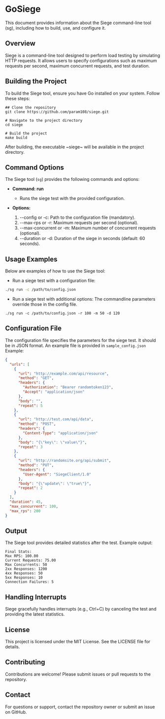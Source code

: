 # GoSiege
This document provides information about the Siege command-line tool (sg), including how to build, use, and configure it.

## Overview
Siege is a command-line tool designed to perform load testing by simulating HTTP requests. It allows users to specify configurations such as maximum requests per second, maximum concurrent requests, and test duration.

## Building the Project
To build the Siege tool, ensure you have Go installed on your system. Follow these steps:

```
## Clone the repository
git clone https://github.com/param108/siege.git

# Navigate to the project directory
cd siege

# Build the project
make build
```

After building, the executable ~siege~ will be available in the project directory.

## Command Options
The Siege tool (`sg`) provides the following commands and options:

+ **Command: run**
  - Runs the siege test with the provided configuration.

+ **Options:**
  1. --config or -c: Path to the configuration file (mandatory).
  2. --max-rps or -r: Maximum requests per second (optional).
  3. --max-concurrent or -m: Maximum number of concurrent requests (optional).
  4. --duration or -d: Duration of the siege in seconds (default: 60 seconds).

## Usage Examples
Below are examples of how to use the Siege tool:

+ Run a siege test with a configuration file:
``` bash
./sg run -c /path/to/config.json
```

+ Run a siege test with additional options:
The commandline parameters override those in the config file.
```
./sg run -c /path/to/config.json -r 100 -m 50 -d 120
```

## Configuration File
The configuration file specifies the parameters for the siege test. It should be in JSON format. An example file is provided in `sample_config.json` Example:

```json
{
  "urls": [
    {
      "url": "http://example.com/api/resource",
      "method": "GET",
      "headers": {
        "Authorization": "Bearer randomtoken123",
        "Accept": "application/json"
      },
      "body": "",
      "repeat": 5
    },
    {
      "url": "http://test.com/api/data",
      "method": "POST",
      "headers": {
        "Content-Type": "application/json"
      },
      "body": "{\"key\": \"value\"}",
      "repeat": 3
    },
    {
      "url": "http://randomsite.org/api/submit",
      "method": "PUT",
      "headers": {
        "User-Agent": "SiegeClient/1.0"
      },
      "body": "{\"update\": \"true\"}",
      "repeat": 2
    }
  ],
  "duration": 45,
  "max_concurrent": 100,
  "max_rps": 200
}
```

## Output
The Siege tool provides detailed statistics after the test. Example output:

```
Final Stats:
Max RPS: 100.00
Current Requests: 75.00
Max Concurrents: 50
2xx Responses: 1200
4xx Responses: 50
5xx Responses: 10
Connection Failures: 5
```

## Handling Interrupts
Siege gracefully handles interrupts (e.g., Ctrl+C) by canceling the test and providing the latest statistics.

## License
This project is licensed under the MIT License. See the LICENSE file for details.

## Contributing
Contributions are welcome! Please submit issues or pull requests to the repository.

## Contact
For questions or support, contact the repository owner or submit an issue on GitHub.
